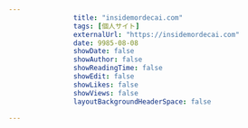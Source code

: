 ---
                title: "insidemordecai.com"
                tags: [個人サイト]
                externalUrl: "https://insidemordecai.com"
                date: 9985-08-08
                showDate: false
                showAuthor: false
                showReadingTime: false
                showEdit: false
                showLikes: false
                showViews: false
                layoutBackgroundHeaderSpace: false
                ---

